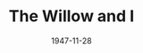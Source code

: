 ---
title: The Willow and I
date: 1947-11-28
closing_date: 1947-12-05
layout: productions
featured_image:
image_caption:
image_credit:
playbill:
category:
Theatre: Theatre Jacksonville
Venue: Little Theatre
cast:
- Bailey: George Buchanan, Jr.
- Bessie Sutro: Grace E. Miles
- Dr. Oliver: V.A. Norman
- Dr. Trubee: Sven Koller
- Duke Todd: Freddie Milton
- Mabel: Maxine Browning
- Mara Sutro: Marion Albinson Conner
- Millie Sutro: Jewett Ashley
- Robin & Kirkland Todd: James S. Wigg
- Theodore Sutro: Major J. Reiser
- Tinny: Julia C. Tyler
crew:
- Assistant Stage Manager: Florence Wigg
- Curtain: George Buchanan, Sr.
- Director: L. Bramer Carlson
- Lighting controls:
  - Mickey Mills
  - Su Hawkins
- Make-up:
  - Beverly Adams
  - Elmo Lehman
  - Elsie Foreman
  - Milton Rehberg
- Portrait of Mrs. Conner: Jay Harder
- Properties:
  - Anne Anderson
  - Carole Henning
  - Irma Leipold
  - June Stoy
  - Pat Ray
  - Peggy Pate
  - Ruth Buell
  - Suzanne Kahr
  - Velma Henning
- Properties Chairman: Elsie Foreman
- Scene painting and construction:
  - Bob Booker
  - C. Eugene Sayre
  - Carole Henning
  - Harriet Warner
  - Nina Branch
  - Pat Wilson
  - Suzanne Kahr
  - Vonnie Patton
- Set and Lighting Design: Duke LeBrun
- Sound Effects:
  - John Leipold
  - Walker Anderson
- Stage Manager: Nina Branch
- Wardrobe:
  - Jean Edwards
  - Madge Knab
  - Mary Davis
  - Pearl Lewis
  - Vesta Leslie
  - Vonnie Patton
- Wardrobe Chairman: Janelle Gilmer
orchestra:
external_links:
---